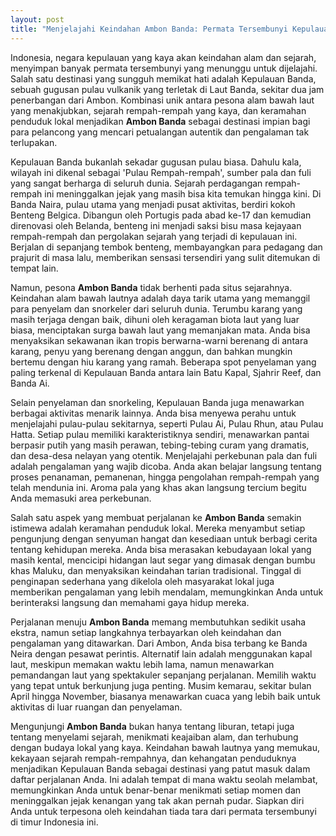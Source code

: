 ```yaml
---
layout: post
title: "Menjelajahi Keindahan Ambon Banda: Permata Tersembunyi Kepulauan Banda"
---
```


Indonesia, negara kepulauan yang kaya akan keindahan alam dan sejarah, menyimpan banyak permata tersembunyi yang menunggu untuk dijelajahi. Salah satu destinasi yang sungguh memikat hati adalah Kepulauan Banda, sebuah gugusan pulau vulkanik yang terletak di Laut Banda, sekitar dua jam penerbangan dari Ambon. Kombinasi unik antara pesona alam bawah laut yang menakjubkan, sejarah rempah-rempah yang kaya, dan keramahan penduduk lokal menjadikan **Ambon Banda** sebagai destinasi impian bagi para pelancong yang mencari petualangan autentik dan pengalaman tak terlupakan.

Kepulauan Banda bukanlah sekadar gugusan pulau biasa. Dahulu kala, wilayah ini dikenal sebagai 'Pulau Rempah-rempah', sumber pala dan fuli yang sangat berharga di seluruh dunia. Sejarah perdagangan rempah-rempah ini meninggalkan jejak yang masih bisa kita temukan hingga kini. Di Banda Naira, pulau utama yang menjadi pusat aktivitas, berdiri kokoh Benteng Belgica. Dibangun oleh Portugis pada abad ke-17 dan kemudian direnovasi oleh Belanda, benteng ini menjadi saksi bisu masa kejayaan rempah-rempah dan pergolakan sejarah yang terjadi di kepulauan ini. Berjalan di sepanjang tembok benteng, membayangkan para pedagang dan prajurit di masa lalu, memberikan sensasi tersendiri yang sulit ditemukan di tempat lain.

Namun, pesona **Ambon Banda** tidak berhenti pada situs sejarahnya. Keindahan alam bawah lautnya adalah daya tarik utama yang memanggil para penyelam dan snorkeler dari seluruh dunia. Terumbu karang yang masih terjaga dengan baik, dihuni oleh keragaman biota laut yang luar biasa, menciptakan surga bawah laut yang memanjakan mata. Anda bisa menyaksikan sekawanan ikan tropis berwarna-warni berenang di antara karang, penyu yang berenang dengan anggun, dan bahkan mungkin bertemu dengan hiu karang yang ramah. Beberapa spot penyelaman yang paling terkenal di Kepulauan Banda antara lain Batu Kapal, Sjahrir Reef, dan Banda Ai.

Selain penyelaman dan snorkeling, Kepulauan Banda juga menawarkan berbagai aktivitas menarik lainnya. Anda bisa menyewa perahu untuk menjelajahi pulau-pulau sekitarnya, seperti Pulau Ai, Pulau Rhun, atau Pulau Hatta. Setiap pulau memiliki karakteristiknya sendiri, menawarkan pantai berpasir putih yang masih perawan, tebing-tebing curam yang dramatis, dan desa-desa nelayan yang otentik. Menjelajahi perkebunan pala dan fuli adalah pengalaman yang wajib dicoba. Anda akan belajar langsung tentang proses penanaman, pemanenan, hingga pengolahan rempah-rempah yang telah mendunia ini. Aroma pala yang khas akan langsung tercium begitu Anda memasuki area perkebunan.

Salah satu aspek yang membuat perjalanan ke **Ambon Banda** semakin istimewa adalah keramahan penduduk lokal. Mereka menyambut setiap pengunjung dengan senyuman hangat dan kesediaan untuk berbagi cerita tentang kehidupan mereka. Anda bisa merasakan kebudayaan lokal yang masih kental, mencicipi hidangan laut segar yang dimasak dengan bumbu khas Maluku, dan menyaksikan keindahan tarian tradisional. Tinggal di penginapan sederhana yang dikelola oleh masyarakat lokal juga memberikan pengalaman yang lebih mendalam, memungkinkan Anda untuk berinteraksi langsung dan memahami gaya hidup mereka.

Perjalanan menuju **Ambon Banda** memang membutuhkan sedikit usaha ekstra, namun setiap langkahnya terbayarkan oleh keindahan dan pengalaman yang ditawarkan. Dari Ambon, Anda bisa terbang ke Banda Neira dengan pesawat perintis. Alternatif lain adalah menggunakan kapal laut, meskipun memakan waktu lebih lama, namun menawarkan pemandangan laut yang spektakuler sepanjang perjalanan. Memilih waktu yang tepat untuk berkunjung juga penting. Musim kemarau, sekitar bulan April hingga November, biasanya menawarkan cuaca yang lebih baik untuk aktivitas di luar ruangan dan penyelaman.

Mengunjungi **Ambon Banda** bukan hanya tentang liburan, tetapi juga tentang menyelami sejarah, menikmati keajaiban alam, dan terhubung dengan budaya lokal yang kaya. Keindahan bawah lautnya yang memukau, kekayaan sejarah rempah-rempahnya, dan kehangatan penduduknya menjadikan Kepulauan Banda sebagai destinasi yang patut masuk dalam daftar perjalanan Anda. Ini adalah tempat di mana waktu seolah melambat, memungkinkan Anda untuk benar-benar menikmati setiap momen dan meninggalkan jejak kenangan yang tak akan pernah pudar. Siapkan diri Anda untuk terpesona oleh keindahan tiada tara dari permata tersembunyi di timur Indonesia ini.
